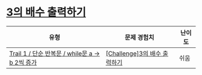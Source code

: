 # [3의 배수 출력하기](https://www.codetree.ai/trails/complete/curated-cards/challenge-print-multiple-of-number-three)

|유형|문제 경험치|난이도|
|---|---|---|
|[Trail 1 / 단순 반복문 / while문 a → b 2씩 증가](https://www.codetree.ai/trail-info/novice-low/)|[[Challenge]3의 배수 출력하기](https://www.codetree.ai/trails/complete/curated-cards/challenge-print-multiple-of-number-three/)|쉬움|

